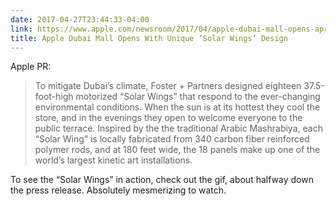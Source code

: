 ```yaml
---
date: 2017-04-27T23:44:33-04:00
link: https://www.apple.com/newsroom/2017/04/apple-dubai-mall-opens-april-27/
title: Apple Dubai Mall Opens With Unique ‘Solar Wings’ Design
---
```


Apple PR: 

> To mitigate Dubai’s climate, Foster + Partners designed eighteen 37.5-foot-high motorized “Solar Wings” that respond to the ever-changing environmental conditions. When the sun is at its hottest they cool the store, and in the evenings they open to welcome everyone to the public terrace. Inspired by the the traditional Arabic Mashrabiya, each “Solar Wing” is locally fabricated from 340 carbon fiber reinforced polymer rods, and at 180 feet wide, the 18 panels make up one of the world’s largest kinetic art installations.

To see the “Solar Wings” in action, check out the gif, about halfway down the press release. Absolutely mesmerizing to watch. 